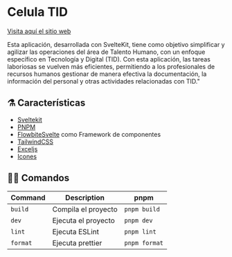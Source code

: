 # Celula TID

[Visita aquí el sitio web](https://celulatalentohumanoytid.vercel.app)

Esta aplicación, desarrollada con SvelteKit, tiene como objetivo simplificar y agilizar las operaciones del área de Talento Humano, con un enfoque específico en Tecnología y Digital (TID). Con esta aplicación, las tareas laboriosas se vuelven más eficientes, permitiendo a los profesionales de recursos humanos gestionar de manera efectiva la documentación, la información del personal y otras actividades relacionadas con TID."

## ⚗️ Características

-   [Sveltekit](https://kit.svelte.dev/)
-   [PNPM](https://pnpm.io/)
-   [FlowbiteSvelte](https://flowbite-svelte.com/) como Framework de componentes
-   [TailwindCSS](https://tailwindcss.com/)
-   [Exceljs](https://www.npmjs.com/package/exceljs)
-   [Icones](https://icones.js.org/)

## 🧙‍♂️ Comandos

| Command  | Description         | pnpm          |
| -------- | ------------------- | ------------- |
| `build`  | Compila el proyecto | `pnpm build`  |
| `dev`    | Ejecuta el proyecto | `pnpm dev`    |
| `lint`   | Ejecuta ESLint      | `pnpm lint`   |
| `format` | Ejecuta prettier    | `pnpm format` |
